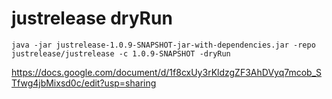 # justrelease dryRun
```java -jar justrelease-1.0.9-SNAPSHOT-jar-with-dependencies.jar -repo justrelease/justrelease -c 1.0.9-SNAPSHOT -dryRun```


https://docs.google.com/document/d/1f8cxUy3rKldzgZF3AhDVyq7mcob_STfwg4jbMixsd0c/edit?usp=sharing
